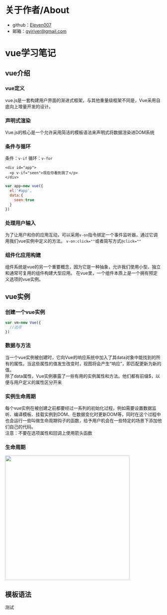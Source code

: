 # 关于作者/About
* github：[Eleven007](https://github.com/Eleven007)
* 邮箱：[gyiriver@gmail.com]()

# vue学习笔记
## vue介绍
### vue定义
vue.js是一套构建用户界面的渐进式框架，与其他重量级框架不同是，Vue采用自底向上增量开发的设计。

### 声明式渲染
Vue.js的核心是一个允许采用简洁的模板语法来声明式将数据渲染进DOM系统

### 条件与循环
条件：`v-if` 循环：`v-for`
```vue
<div id="app">
  <p v-if="seen">现在你看到我了</p>
</div>
```
```javascript
var app=new vue({
  el:'#app',
  data:{
    seen:true
  }
})
```
### 处理用户输入
为了让用户和你的应用互动，可以采用`v-on`指令绑定一个事件监听器，通过它调用我们vue实例中定义的方法。
`v-on:click=""`或者简写方式`@click=""`
### 组件化应用构建
组件系统是vue的另一个重要概念，因为它是一种抽象，允许我们使用小型、独立和通常可复用的组件构建大型应用。
在vue里，一个组件本质上是一个拥有预定义选项的vue实例。

## vue实例
### 创建一个vue实例
```javascript
var vm=new Vue({
  //选项
})
```
### 数据与方法
当一个vue实例被创建时，它向Vue的响应系统中加入了其data对象中能找到的所有的属性。当这些属性的值发生改变时，视图将会产生“响应”，即匹配更新为新的值。<br/>
除了data属性，Vue实例暴露了一些有用的实例属性和方法。他们都有前缀$，以便与用户定义的属性区分开来
### 实例生命周期
每个vue实例在被创建之前都要经过一系列的初始化过程，例如需要设置数据监听、编译模板、挂载实例到DOM、在数据变化时更新DOM等，同时在这个过程中也会运行一些叫做生命周期钩子的函数，给予用户机会在一些特定的场景下添加他们自己的代码。<br/>
注意：不要在选项属性和回调上使用箭头函数

### 生命周期
<img src='https://cn.vuejs.org/images/lifecycle.png' width="400">

## 模板语法

测试
